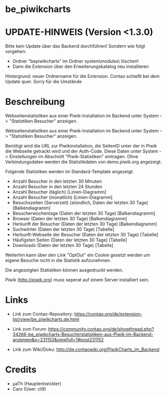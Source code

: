be_piwikcharts
=============


UPDATE-HINWEIS (Version <1.3.0)
===============================
Bitte kein Update über das Backend durchführen! Sondern wie folgt vorgehen:

  * Ordner "bepiwikcharts" im Ordner system\modules\ löschen!
  * Dann die Extension über den Erweiterungskatalog neu installieren

Hintergrund: neuer Ordnername für die Extension. Contao schießt bei dem Update quer. Sorry für die Umstände 


Beschreibung
============
Webseitenstatistiken aus einer Piwik-Installation im Backend unter System -> "Statistiken Besucher" anzeigen.

Webseitenstatistiken aus einer Piwik-Installation im Backend unter System -> "Statistiken Besucher" anzeigen.


Benötigt wird die URL zur Piwikinstallation, die SeitenID unter der in Piwik die Webseite getrackt wird und der Auth-Code. Diese Daten unter System -> Einstellungen im Abschnitt "Piwik-Statistiken" eintragen. Ohne Verbindungsdaten werden die Statistikdaten von demo.piwik.org angezeigt.

 

Folgende Statistiken werden im Standard-Template angezeigt:

  * Anzahl Besucher in den letzten 30 Minuten
  * Anzahl Besucher in den letzten 24 Stunden
  * Anzahl Besucher (täglich) [Linien-Diagramm]
  * Anzahl Besucher (monatlich) [Linien-Diagramm]
  * Besuchszeiten (Serverzeit) (stündlich, Daten der letzten 30 Tage) [Balkendiagramm]
  * Besucherwochentage (Daten der letzten 30 Tage) [Balkendiagramm]
  * Browser (Daten der letzten 30 Tage) [Balkendiagramm]
  * Herkunft der Besucher (Daten der letzten 30 Tage) [Balkendiagramm]
  * Suchwörter (Daten der letzten 30 Tage) [Tabelle]
  * Herkunft-Webseite der Besucher (Daten der letzten 30 Tage) [Tabelle]
  * Häufigsten Seiten (Daten der letzten 30 Tage) [Tabelle]
  * Downloads (Daten der letzten 30 Tage) [Tabelle]

 

Weiterhin kann über den Link "OptOut" ein Cookie gesetzt werden um eigene Besuche nicht in die Statistik  aufzunehmen.

Die angezeigten Statistiken können ausgedruckt werden.

 

Piwik (http://piwik.org) muss seperat auf einem Server installiert sein.

Links
=====
* Link zum Contao-Repository: https://contao.org/de/extension-list/view/be_piwikcharts.de.html

* Link zum Forum: https://community.contao.org/de/showthread.php?34266-be_piwikcharts-Besucherstatistiken-aus-Piwik-im-Backend-anzeigen&p=231152&viewfull=1#post231152

* Link zum Wiki/Doku: http://de.contaowiki.org/PiwikCharts_im_Backend

Credits
=======
  *  µaTh (Hauptentwickler)
  *  Caro (User: ct9)
